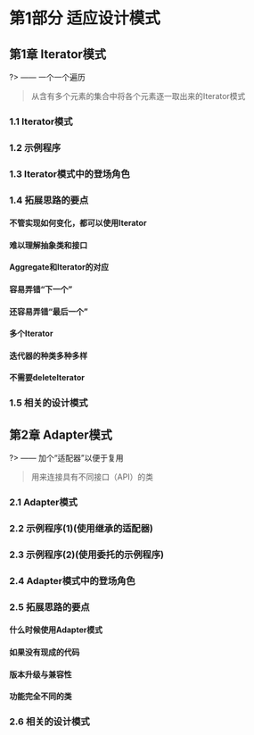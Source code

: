 # 第1部分 适应设计模式

## 第1章 Iterator模式

?> —— 一个一个遍历

> 从含有多个元素的集合中将各个元素逐一取出来的Iterator模式

### 1.1 Iterator模式

### 1.2 示例程序

### 1.3 Iterator模式中的登场角色

### 1.4 拓展思路的要点

#### 不管实现如何变化，都可以使用Iterator

#### 难以理解抽象类和接口

#### Aggregate和Iterator的对应

#### 容易弄错“下一个”

#### 还容易弄错“最后一个”

#### 多个Iterator

#### 迭代器的种类多种多样

#### 不需要deleteIterator

### 1.5 相关的设计模式

## 第2章 Adapter模式

?> —— 加个“适配器”以便于复用

> 用来连接具有不同接口（API）的类

### 2.1 Adapter模式

### 2.2 示例程序(1)(使用继承的适配器)

### 2.3 示例程序(2)(使用委托的示例程序)

### 2.4 Adapter模式中的登场角色

### 2.5 拓展思路的要点

#### 什么时候使用Adapter模式

#### 如果没有现成的代码

#### 版本升级与兼容性

#### 功能完全不同的类

### 2.6 相关的设计模式


